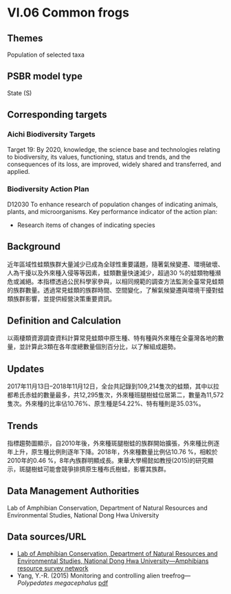 # VI.06 Common frogs

<script type="text/javascript" src="http://cdn.mathjax.org/mathjax/latest/MathJax.js?config=TeX-AMS-MML_HTMLorMML"></script>

## Themes
Population of selected taxa
## PSBR model type
State (S)
## Corresponding targets
### Aichi Biodiversity Targets
Target 19: By 2020, knowledge, the science base and technologies relating to biodiversity, its values, functioning, status and trends, and the consequences of its loss, are improved, widely shared and transferred, and applied.
### Biodiversity Action Plan
D12030 To enhance research of population changes of indicating animals, plants, and microorganisms. Key performance indicator of the action plan:
* Research items of changes of indicating species
## Background
近年區域性蛙類族群大量減少已成為全球性重要議題，隨著氣候變遷、環境破壞、人為干擾以及外來種入侵等等因素，蛙類數量快速減少，超過30 %的蛙類物種瀕危或滅絕。本指標透過公民科學家參與，以相同規範的調查方法監測全臺常見蛙類的族群數量。透過常見蛙類的族群時間、空間變化，了解氣候變遷與環境干擾對蛙類族群影響，並提供經營決策重要資訊。
## Definition and Calculation
以兩棲類資源調查資料計算常見蛙類中原生種、特有種與外來種在全臺灣各地的數量，並計算此3類在各年度總數量個別百分比，以了解組成趨勢。
## Updates
2017年11月13日–2018年11月12日，全台共記錄到109,214隻次的蛙類，其中以拉都希氏赤蛙的數量最多，共12,295隻次，外來種班腿樹蛙位居第二，數量為11,572隻次。外來種的比率佔10.76%、原生種是54.22%、特有種則是35.03%。
## Trends
指標趨勢圖顯示，自2010年後，外來種斑腿樹蛙的族群開始擴張，外來種比例逐年上升，原生種比例則逐年下降。2018年，外來種數量比例佔10.76 %，相較於2010年的0.46 %，8年內族群明顯成長。東華大學楊懿如教授(2015)的研究顯示，斑腿樹蛙可能會競爭排擠原生種布氏樹蛙，影響其族群。
## Data Management Authorities
Lab of Amphibian Conservation, Department of Natural Resources and Environmental Studies, National Dong Hwa University
## Data sources/URL
* [Lab of Amphibian Conservation, Department of Natural Resources and Environmental Studies, National Dong Hwa University—Amphibians resource survey network](http://tad.froghome.org/charts/2007-2018/main.html)
* Yang, Y.-R. (2015) Monitoring and controlling alien treefrog—*Polypedates megacephalus* [pdf](https://conservation.forest.gov.tw/0000779)